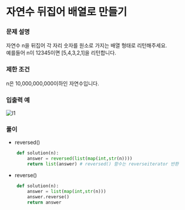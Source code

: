 # 자연수 뒤집어 배열로 만들기

### 문제 설명
자연수 n을 뒤집어 각 자리 숫자를 원소로 가지는 배열 형태로 리턴해주세요.       
예를들어 n이 12345이면 [5,4,3,2,1]을 리턴합니다.

### 제한 조건
n은 10,000,000,000이하인 자연수입니다.     

### 입출력 예
![l1](https://user-images.githubusercontent.com/63505110/129906229-aa8ed714-d99c-40ef-96af-e953e79fa38c.GIF)

### 풀이
+ reversed()
```python
    def solution(n):
        answer = reversed(list(map(int,str(n))))
        return list(answer) # reversed() 함수는 reverseiterator 반환
```       

+ reverse()
```python
    def solution(n):
        answer = list(map(int,str(n)))
        answer.reverse()
        return answer
```
